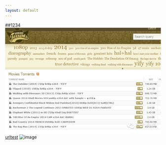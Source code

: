 ```yaml
---
layout: default
---
```

##1234
![图片.jpg](/img/1.jpg)
[urltest](http://www.baidu.com)
![image](/x.jpg)